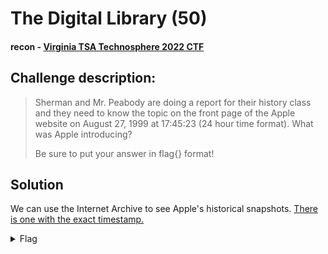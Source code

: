 # The Digital Library (50)
#### recon - [Virginia TSA Technosphere 2022 CTF](../main.md)

## Challenge description:
> Sherman and Mr. Peabody are doing a report for their history class and they need to know the topic on the front page of the Apple website on August 27, 1999 at 17:45:23 (24 hour time format). What was Apple introducing? 
> 
> Be sure to put your answer in flag{} format!

## Solution
We can use the Internet Archive to see Apple's historical snapshots. [There is one with the exact timestamp.](https://web.archive.org/web/19990827174523/http://www.apple.com/)

<details> 
    <summary>Flag</summary>
flag{iBook}
</details>